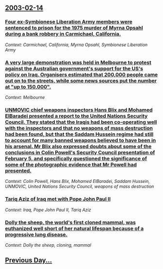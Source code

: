 ## [2003-02-14](/news/2003/02/14/index.md)

### [ Four ex-Symbionese Liberation Army members were sentenced to prison for the 1975 murder of Myrna Opsahl during a bank robbery in Carmichael, California.](/news/2003/02/14/four-ex-symbionese-liberation-army-members-were-sentenced-to-prison-for-the-1975-murder-of-myrna-opsahl-during-a-bank-robbery-in-carmichael.md)
_Context: Carmichael, California, Myrna Opsahl, Symbionese Liberation Army_

### [ A very large demonstration was held in Melbourne to protest against the Australian government's support for the US's policy on Iraq. Organisers estimated that 200,000 people came out on to the streets, while some news sources put the number at "up to 150,000".](/news/2003/02/14/a-very-large-demonstration-was-held-in-melbourne-to-protest-against-the-australian-government-s-support-for-the-us-s-policy-on-iraq-organi.md)
_Context: Melbourne_

### [ UNMOVIC chief weapons inspectors Hans Blix and Mohamed ElBaradei presented a report to the United Nations Security Council. They stated that the Iraqis had been co-operating well with the inspectors and that no weapons of mass destruction had been found, but that the Saddam Hussein regime had still to account for many banned weapons believed to have been in his arsenal. Mr Blix also expressed doubts about some of the conclusions in Colin Powell's Security Council presentation of February 5, and specifically questioned the significance of some of the photographic evidence that Mr Powell had presented.](/news/2003/02/14/unmovic-chief-weapons-inspectors-hans-blix-and-mohamed-elbaradei-presented-a-report-to-the-united-nations-security-council-they-stated-tha.md)
_Context: Colin Powell, Hans Blix, Mohamed ElBaradei, Saddam Hussein, UNMOVIC, United Nations Security Council, weapons of mass destruction_

### [ Tariq Aziz of Iraq met with Pope John Paul&nbsp;II](/news/2003/02/14/tariq-aziz-of-iraq-met-with-pope-john-paul-nbsp-ii.md)
_Context: Iraq, Pope John Paul&nbsp;II, Tariq Aziz_

### [ Dolly the sheep, the world's first cloned mammal, was euthanized well short of her natural lifespan because of a progressive lung disease.](/news/2003/02/14/dolly-the-sheep-the-world-s-first-cloned-mammal-was-euthanized-well-short-of-her-natural-lifespan-because-of-a-progressive-lung-disease.md)
_Context: Dolly the sheep, cloning, mammal_

## [Previous Day...](/news/2003/02/13/index.md)


